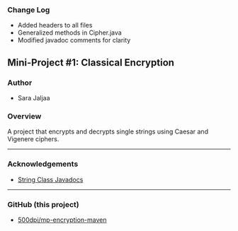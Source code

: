 ### Change Log
- Added headers to all files
- Generalized methods in Cipher.java
- Modified javadoc comments for clarity

## Mini-Project #1: Classical Encryption

### Author
- Sara Jaljaa

### Overview
A project that encrypts and decrypts single strings using Caesar and Vigenere ciphers.

---

### Acknowledgements
- [String Class Javadocs](https://docs.oracle.com/en/java/javase/17/docs/api/java.base/java/lang/String.html)

---

### GitHub (this project)
- [500dpi/mp-encryption-maven](https://github.com/500dpi/mp-encryption-maven.git)